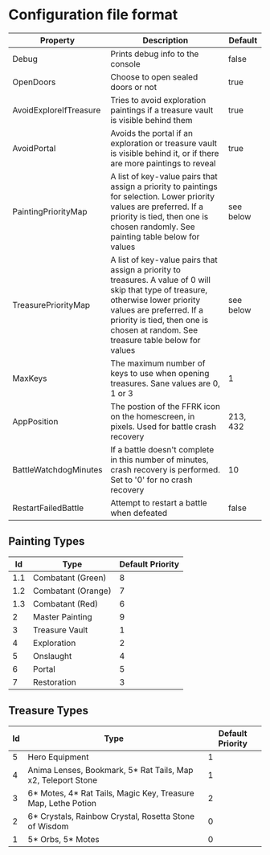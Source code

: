 # Configuration file format

| Property              | Description                        | Default |
| --------------------- | ---------------------------------- | ------- |
| Debug                 | Prints debug info to the console   | false   |
| OpenDoors             | Choose to open sealed doors or not | true    |
| AvoidExploreIfTreasure| Tries to avoid exploration paintings if a treasure vault is visible behind them | true |
| AvoidPortal           | Avoids the portal if an exploration or treasure vault is visible behind it, or if there are more paintings to reveal | true |
| PaintingPriorityMap   | A list of key-value pairs that assign a priority to paintings for selection.  Lower priority values are preferred.  If a priority is tied, then one is chosen randomly. See painting table below for values | see below |
| TreasurePriorityMap   | A list of key-value pairs that assign a priority to treasures.  A value of 0 will skip that type of treasure, otherwise lower priority values are preferred.  If a priority is tied, then one is chosen at random.  See treasure table below for values | see below |
| MaxKeys               | The maximum number of keys to use when opening treasures.  Sane values are 0, 1 or 3 | 1 |
| AppPosition           | The postion of the FFRK icon on the homescreen, in pixels.  Used for battle crash recovery | 213, 432 |
| BattleWatchdogMinutes | If a battle doesn't complete in this number of minutes, crash recovery is performed.  Set to '0' for no crash recovery | 10 |
| RestartFailedBattle   | Attempt to restart a battle when defeated | false |

## Painting Types
|  Id   | Type                  | Default Priority  |
| ----- | ----------------------| ----------------- |
| 1.1   | Combatant (Green)     | 8                 |
| 1.2   | Combatant (Orange)    | 7                 |
| 1.3   | Combatant (Red)       | 6                 |
| 2     | Master Painting       | 9                 |
| 3     | Treasure Vault        | 1                 |
| 4     | Exploration           | 2                 |
| 5     | Onslaught             | 4                 |
| 6     | Portal                | 5                 |
| 7     | Restoration           | 3                 |

## Treasure Types
| Id    | Type                                                              | Default Priority  |
| ----- | ----------------------------------------------------------------- | ----------------- |
| 5     | Hero Equipment                                                    | 1                 |
| 4     | Anima Lenses, Bookmark, 5* Rat Tails, Map x2, Teleport Stone     	| 1                 |
| 3     | 6* Motes, 4* Rat Tails, Magic Key, Treasure Map, Lethe Potion     | 2                 |
| 2     | 6* Crystals, Rainbow Crystal, Rosetta Stone of Wisdom             | 0                 |
| 1     | 5* Orbs, 5* Motes                                                 | 0                 |
